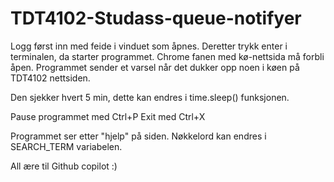 # TDT4102-Studass-queue-notifyer
Logg først inn med feide i vinduet som åpnes. Deretter trykk enter i terminalen, da starter programmet. Chrome fanen med kø-nettsida må forbli åpen. Programmet sender et varsel når det dukker opp noen i køen på TDT4102 nettsiden. 

Den sjekker hvert 5 min, dette kan endres i time.sleep() funksjonen.

Pause programmet med Ctrl+P
Exit med Ctrl+X

Programmet ser etter "hjelp" på siden. Nøkkelord kan endres i SEARCH_TERM variabelen.

All ære til Github copilot :)
